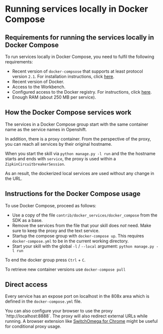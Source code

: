 # Running services locally in Docker Compose

## Requirements for running the services locally in Docker Compose

To run services locally in Docker Compose, you need to fulfil the following requirements:

- Recent version of `docker-compsose` that supports at least protocol version `2.1`. For installation instructions, click [here](https://docs.docker.com/compose/install/).
- Recent version of Docker.
- Access to the Workbench.
- Configured access to the Docker registry. For instructions, click [here](https://gard.telekom.de/gardwiki/display/SH/Docker).
- Enough RAM (about 250 MB per service).

## How the Docker Compose services work

The services in a Docker Compose group start with the same container name as the service names in Openshift.

In addition, there is a proxy container. From the perspective of the proxy, you can reach all services by their original hostname.

When you start the skill via `python manage.py -l run` and the the hostname starts and ends with `service`, the proxy is used within a `ZipkinCircuitbreakerSession`.

As an result, the dockerized local services are used without any change in the URL.


## Instructions for the Docker Compose usage

To use Docker Compose, proceed as follows:

- Use a copy of the file `contrib/docker_services/docker_compose` from the SDK as a base.
- Remove the services from the file that your skill does *not* need. Make sure to keep the proxy and the text service.
- Startup the compose group with `docker-compose up`. This requires `docker-compose.yml` to be in the current working directory.
- Start your skill with the global `-l` / `--local` argument: `python manage.py -l run`

To end the docker group press `Ctrl` + `C`.

To retrieve new container versions use `docker-compose pull`

## Direct access

Every service has an expose port on localhost in the 808x area which is defined in the `docker-compose.yml` file.

You can also configure your browser to use the proxy ´http://localhost:8888`. The proxy will also redirect external URLs while running.
A browser extension like [SwitchOmega for Chrome](https://github.com/FelisCatus/SwitchyOmega) might be useful for conditional proxy usage.